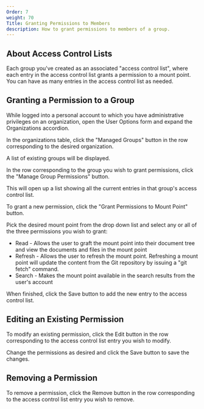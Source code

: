 ```yaml
---
Order: 7
weight: 70
Title: Granting Permissions to Members
description: How to grant permissions to members of a group.
---
```

## About Access Control Lists

Each group you've created as an associated "access control list", where each entry
in the access control list grants a permission to a mount point. You can have as many
entries in the access control list as needed.

## Granting a Permission to a Group

While logged into a personal account to which you have administrative privileges on an
organization, open the User Options form and expand the Organizations accordion.

In the organizations table, click the "Managed Groups" button in the row
corresponding to the desired organization.

A list of existing groups will be displayed.

In the row corresponding to the group you wish to grant permissions, click the "Manage
Group Permissions" button.

This will open up a list showing all the current entries in that group's access control
list.

To grant a new permission, click the "Grant Permissions to Mount Point" button.

Pick the desired mount point from the drop down list and select any or all of the
three permissions you wish to grant:

* Read - Allows the user to graft the mount point into their document tree and view
  the documents and files in the mount point
* Refresh - Allows the user to refresh the mount point. Refreshing a mount point will
  update the content from the Git repository by issuing a "git fetch" command.
* Search - Makes the mount point available in the search results from the user's account

When finished, click the Save button to add the new entry to the access control list.

## Editing an Existing Permission

To modify an existing permission, click the Edit button in the row corresponding to the
access control list entry you wish to modify.

Change the permissions as desired and click the Save button to save the changes.

## Removing a Permission

To remove a permission, click the Remove button in the row corresponding to the access
control list entry you wish to remove.
